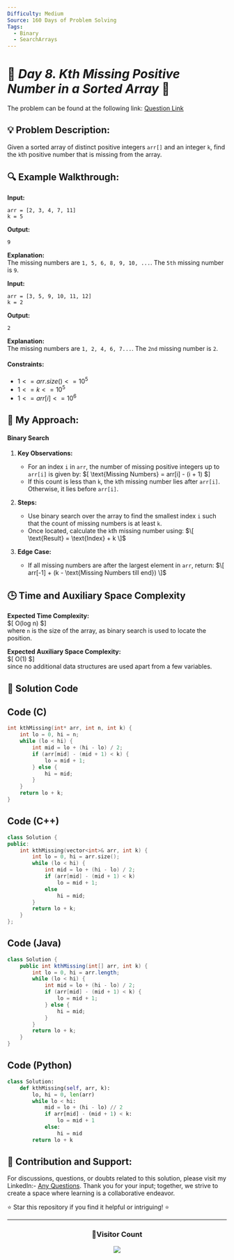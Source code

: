 ```yaml
---
Difficulty: Medium  
Source: 160 Days of Problem Solving  
Tags:
  - Binary
  - SearchArrays
---
```


# 🚀 _Day 8. Kth Missing Positive Number in a Sorted Array_ 🧠

The problem can be found at the following link: [Question Link](https://www.geeksforgeeks.org/batch/gfg-160-problems/track/searching-gfg-160/problem/kth-missing-positive-number-in-a-sorted-array/1)


## 💡 **Problem Description:**

Given a sorted array of distinct positive integers `arr[]` and an integer `k`, find the `k`th positive number that is missing from the array.


## 🔍 **Example Walkthrough:**

**Input:**  
```
arr = [2, 3, 4, 7, 11]
k = 5
```

**Output:**  
```
9
```

**Explanation:**  
The missing numbers are `1, 5, 6, 8, 9, 10, ...`. The `5th` missing number is `9`.

**Input:**  
```
arr = [3, 5, 9, 10, 11, 12]
k = 2
```

**Output:**  
```
2
```

**Explanation:**  
The missing numbers are `1, 2, 4, 6, 7...`. The `2nd` missing number is `2`.

#### Constraints:
-  $`1 <= arr.size() <= 10^5`$
- $`1 <= k <= 10^5`$
- $`1 <= arr[i]<= 10^6`$


## 🎯 **My Approach:**

#### Binary Search

1. **Key Observations:**
   - For an index `i` in `arr`, the number of missing positive integers up to `arr[i]` is given by:
     $\[
     \text{Missing Numbers} = arr[i] - (i + 1)
     $\]
   - If this count is less than `k`, the `k`th missing number lies after `arr[i]`. Otherwise, it lies before `arr[i]`.

2. **Steps:**
   - Use binary search over the array to find the smallest index `i` such that the count of missing numbers is at least `k`.
   - Once located, calculate the `k`th missing number using:
    $\[
     \text{Result} = \text{Index} + k
    \]$

3. **Edge Case:**
   - If all missing numbers are after the largest element in `arr`, return:
     $\[
     arr[-1] + (k - \text{Missing Numbers till end})
     \]$





## 🕒 **Time and Auxiliary Space Complexity** 

**Expected Time Complexity:**  
$\[
O(log n)
$\]  
where `n` is the size of the array, as binary search is used to locate the position.

**Expected Auxiliary Space Complexity:**  
$\[
O(1)
$\]  
since no additional data structures are used apart from a few variables.

## 📝 **Solution Code**

## Code (C)

```c
int kthMissing(int* arr, int n, int k) {
    int lo = 0, hi = n;
    while (lo < hi) {
        int mid = lo + (hi - lo) / 2;
        if (arr[mid] - (mid + 1) < k) {
            lo = mid + 1;
        } else {
            hi = mid;
        }
    }
    return lo + k;
}
```

## Code (C++)

```cpp
class Solution {
public:
    int kthMissing(vector<int>& arr, int k) {
        int lo = 0, hi = arr.size();
        while (lo < hi) {
            int mid = lo + (hi - lo) / 2;
            if (arr[mid] - (mid + 1) < k)
                lo = mid + 1;
            else
                hi = mid;
        }
        return lo + k;
    }
};
```


## Code (Java)

```java
class Solution {
    public int kthMissing(int[] arr, int k) {
        int lo = 0, hi = arr.length;
        while (lo < hi) {
            int mid = lo + (hi - lo) / 2;
            if (arr[mid] - (mid + 1) < k) {
                lo = mid + 1;
            } else {
                hi = mid;
            }
        }
        return lo + k;
    }
}
```


## Code (Python)

```python
class Solution:
    def kthMissing(self, arr, k):
        lo, hi = 0, len(arr)
        while lo < hi:
            mid = lo + (hi - lo) // 2
            if arr[mid] - (mid + 1) < k:
                lo = mid + 1
            else:
                hi = mid
        return lo + k
```


## 🎯 **Contribution and Support:**

For discussions, questions, or doubts related to this solution, please visit my LinkedIn:- [Any Questions](https://www.linkedin.com/in/het-patel-8b110525a/). Thank you for your input; together, we strive to create a space where learning is a collaborative endeavor.

⭐ Star this repository if you find it helpful or intriguing! ⭐

---

<div align=center>
  <h3><b>📍Visitor Count</b></h3>
</div>

<p align="center">   
  <img src="https://profile-counter.glitch.me/Hunterdii/count.svg" />  
</p>
